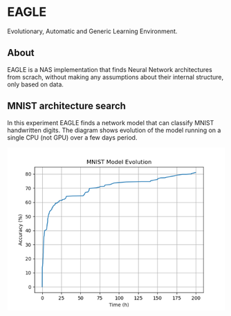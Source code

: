 # EAGLE
Evolutionary, Automatic and Generic Learning Environment.

## About
EAGLE is a NAS implementation that finds Neural Network architectures from scrach, without making any assumptions about their internal structure, only based on data.

## MNIST architecture search
In this experiment EAGLE finds a network model that can classify MNIST handwritten digits. The diagram shows evolution of the model running on a single CPU (not GPU) over a few days period.

![MNIST Training Progress](images/mnist.png)
